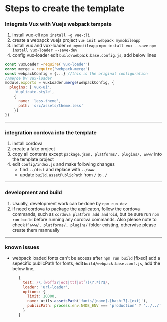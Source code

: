 # Steps to create the template
### Integrate Vux with Vuejs webpack tempate
1. install vue-cli
`npm install -g vue-cli`
2. create a webapck vuejs project
`vue init webpack mymobileapp`
3. install vux and vux-loader
`cd mymobileapp`
`npm install vux --save`
`npm install vux-loader --save-dev`
4. config vux-loader
edit `build/webpack.base.config.js`, add below lines
```javascript
const vuxLoader =require('vux-loader')
const merge = require('webpack-merge')
const webpackConfig = {...} //this is the original configuration
//merge by vux-loader
module.exports = vuxLoader.merge(webpackConfig, {
  plugins: ['vux-ui', 
    'duplicate-style',
    {
      name: 'less-theme',
      path: 'src/assets/theme.less'
    }]
})
```
---
### integration cordova into the template
1. install cordova
2. create a fake project
3. copy all contents except `package.json, platforms/, plugins/, www/` into the template project
4. edit `config/index.js` and make following changes
    * find `../dist` and replace with `../www`
    * update `build.assetPublicPath` from `/` to `./`
---
### development and build
1. Usually, development work can be done by `npm run dev`
2. if need cordova to package the applicaton, follow the cordova commands, such as `cordova platform add android`, but be sure run `npm run build` before running any cordova commands. Also please note to check if `www/, platforms/, plugins/` folder existing, otherwise please create them mannually
---
### known issues
* webpack loaded fonts can't be access after `npm run build`
\[fixed\] add a sepecific publicPath for fonts, edit `build/webpack.base.conf.js`, add the below line,
```javascript
      {
        test: /\.(woff2?|eot|ttf|otf)(\?.*)?$/,
        loader: 'url-loader',
        options: {
          limit: 10000,
          name: utils.assetsPath('fonts/[name].[hash:7].[ext]'),
          publicPath: process.env.NODE_ENV === 'production' ? '../../' : './'
        }
      }
```
